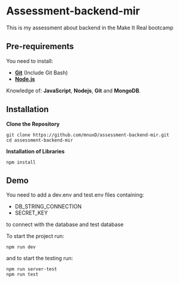 # Assessment-backend-mir

This is my assessment about backend in the Make It Real bootcamp

## Pre-requirements

You need to install:
- **[Git](https://git-scm.com/downloads)** (Include Git Bash)
- **[Node.js](https://nodejs.org/es/download/)**


Knowledge of: **JavaScript**, **Nodejs**, **Git** and **MongoDB**.



## Installation
**Clone the Repository**
```
git clone https://github.com/mnuxD/assessment-backend-mir.git
cd assessment-backend-mir
```

**Installation of Libraries**
```
npm install
```

## Demo


You need to add a dev.env and test.env files containing:
- DB_STRING_CONNECTION
- SECRET_KEY

to connect with the database and test database

To start the project run:
```
npm run dev
```

and to start the testing run:
```
npm run server-test
npm run test
```
